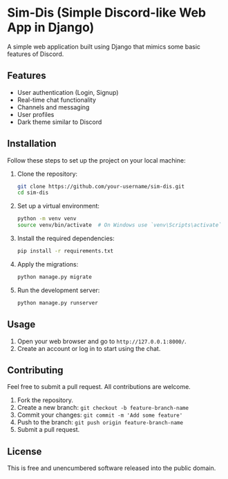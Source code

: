 
# Sim-Dis (Simple Discord-like Web App in Django)

A simple web application built using Django that mimics some basic features of Discord.

## Features
- User authentication (Login, Signup)
- Real-time chat functionality
- Channels and messaging
- User profiles
- Dark theme similar to Discord

## Installation

Follow these steps to set up the project on your local machine:

1. Clone the repository:
    ```bash
    git clone https://github.com/your-username/sim-dis.git
    cd sim-dis
    ```

2. Set up a virtual environment:
    ```bash
    python -m venv venv
    source venv/bin/activate  # On Windows use `venv\Scripts\activate`
    ```

3. Install the required dependencies:
    ```bash
    pip install -r requirements.txt
    ```

4. Apply the migrations:
    ```bash
    python manage.py migrate
    ```

5. Run the development server:
    ```bash
    python manage.py runserver
    ```

## Usage

1. Open your web browser and go to `http://127.0.0.1:8000/`.
2. Create an account or log in to start using the chat.

## Contributing

Feel free to submit a pull request. All contributions are welcome.

1. Fork the repository.
2. Create a new branch: `git checkout -b feature-branch-name`
3. Commit your changes: `git commit -m 'Add some feature'`
4. Push to the branch: `git push origin feature-branch-name`
5. Submit a pull request.

## License

This is free and unencumbered software released into the public domain.
